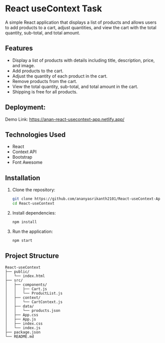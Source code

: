 # React useContext Task

A simple React application that displays a list of products and allows users to add products to a cart, adjust quantities, and view the cart with the total quantity, sub-total, and total amount.

## Features

- Display a list of products with details including title, description, price, and image.
- Add products to the cart.
- Adjust the quantity of each product in the cart.
- Remove products from the cart.
- View the total quantity, sub-total, and total amount in the cart.
- Shipping is free for all products.

## Deployment:
 Demo Link: https://anan-react-usecontext-app.netlify.app/

## Technologies Used

- React
- Context API
- Bootstrap
- Font Awesome

## Installation

1. Clone the repository:
    ```bash
    git clone https://github.com/ananyasrikanth2101/React-useContext-App.git
    cd React-useContext
    ```

2. Install dependencies:
    ```bash
    npm install
    ```

3. Run the application:
    ```bash
    npm start
    ```

## Project Structure

```plaintext
React-useContext
├── public/
│   └── index.html
├── src/
│   ├── components/
│   │   ├── Cart.js
│   │   └── ProductList.js
│   ├── context/
│   │   └── CartContext.js
│   ├── data/
│   │   └── products.json
│   ├── App.css
│   ├── App.js
│   ├── index.css
│   └── index.js
├── package.json
└── README.md
